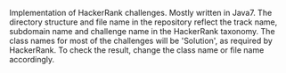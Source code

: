 Implementation of HackerRank challenges. Mostly written in Java7. 
The directory structure and file name in the repository reflect the track name, subdomain name and challenge name in the HackerRank taxonomy.
The class names for most of the challenges will be 'Solution', as required by HackerRank. To check the result, change the class name or file name accordingly.
